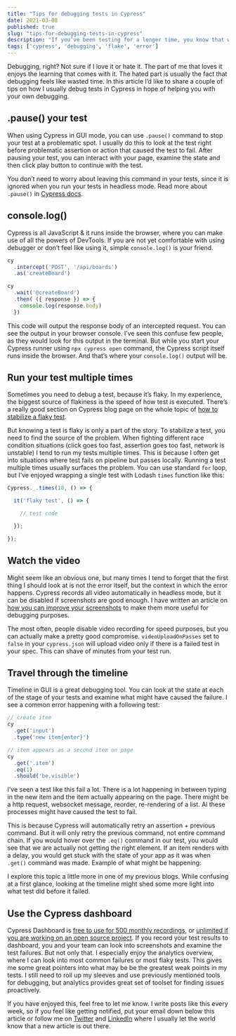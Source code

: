 ```yaml
---
title: "Tips for debugging tests in Cypress"
date: 2021-03-08
published: true
slug: "tips-for-debugging-tests-in-cypress"
description: "If you’ve been testing for a longer time, you know that writing a test is only half of the story. The other half is maintenance. I share a couple of ways you can debug your tests in Cypress in my latest article."
tags: ['cypress', 'debugging', 'flake', 'error']
---
```


Debugging, right? Not sure if I love it or hate it. The part of me that loves it enjoys the learning that comes with it. The hated part is usually the fact that debugging feels like wasted time. In this article I’d like to share a couple of tips on how I usually debug tests in Cypress in hope of helping you with your own debugging.

## .pause() your test
When using Cypress in GUI mode, you can use `.pause()` command to stop your test at a problematic spot. I usually do this to look at the test right before problematic assertion or action that caused the test to fail. After pausing your test, you can interact with your page, examine the state and then click play button to continue with the test.

<v-video alt=".pause() command in action" src="pause.mp4"></v-video>

You don’t need to worry about leaving this command in your tests, since it is ignored when you run your tests in headless mode. Read more about `.pause()` in [Cypress docs](https://docs.cypress.io/api/commands/pause.html#Syntax).

## console.log()
Cypress is all JavaScript & it runs inside the browser, where you can make use of all the powers of DevTools. If you are not yet comfortable with using debugger or don’t feel like using it, simple `console.log()` is your friend.

```js
cy
  .intercept('POST', '/api/boards')
  .as('createBoard')

cy
  .wait('@createBoard')
  .then( ({ response }) => {
    console.log(response.body)
  })

```
This code will output the response body of an intercepted request. You can see the output in your browser console. I’ve seen this confuse few people, as they would look for this output in the terminal. But while you start your Cypress runner using `npx cypress open` command, the Cypress script itself runs inside the browser. And that’s where your `console.log()` output will be.

## Run your test multiple times
Sometimes you need to debug a test, because it’s flaky. In my experience, the biggest source of flakiness is the speed of how test is executed. There’s a really good section on Cypress blog page on the whole topic of [how to stabilize a flaky test](https://cypress.io/blog/tag/flake/).

But knowing a test is flaky is only a part of the story. To stabilize a test, you need to find the source of the problem. When fighting different race condition situations (click goes too fast, assertion goes too fast, network is unstable) I tend to run my tests multiple times. This is because I often get into situations where test fails on pipeline but passes locally. Running a test multiple times usually surfaces the problem. You can use standard `for` loop, but I’ve enjoyed wrapping a single test with Lodash `times` function like this:

```js
Cypress._.times(10, () => {

  it('flaky test', () => {

    // test code

  });

});
```
## Watch the video
Might seem like an obvious one, but many times I tend to forget that the first thing I should look at is not the error itself, but the context in which the error happens. Cypress records all video automatically in headless mode, but it can be disabled if screenshots are good enough. I have written an article on [how you can improve your screenshots](/improve-your-error-screenshots-in-cypress) to make them more useful for debugging purposes.

The most often, people disable video recording for speed purposes, but you can actually make a pretty good compromise. `videoUploadOnPasses` set to `false` in your `cypress.json` will upload video only if there is a failed test in your spec. This can shave of minutes from your test run.

## Travel through the timeline
Timeline in GUI is a great debugging tool. You can look at the state at each of the stage of your tests and examine what might have caused the failure. I see a common error happening with a following test:
```js
// create item
cy
  .get('input')
  .type('new item{enter}')

// item appears as a second item on page
cy
  .get('.item')
  .eq(1)
  .should('be.visible')
```
I’ve seen a test like this fail a lot. There is a lot happening in between typing in the new item and the item actually appearing on the page. There might be a http request, websocket message, reorder, re-rendering of a list. Al these processes might have caused the test to fail.

This is because Cypress will automatically retry an assertion + previous command. But it will only retry the previous command, not entire command chain. If you would hover over the `.eq()` command in our test, you would see that we are actually not getting the right element. If an item renders with a delay, you would get stuck with the state of your app as it was when `.get()` command was made. Example of what might be happening:

<v-video alt="Failing assertion on .eq() command" src="list.mp4"></v-video>

I explore this topic a little more in one of my <nuxt-link to="testing-lists-of-items">previous blogs</nuxt-link>. While confusing at a first glance, looking at the timeline might shed some more light into what test did before it failed.

## Use the Cypress dashboard
Cypress Dashboard is [free to use for 500 monthly recordings](https://www.cypress.io/pricing/), or [unlimited if you are working on an open source project](https://www.cypress.io/oss-plan/). If you record your test results to dashboard, you and your team can look into screenshots and examine the test failures. But not only that. I especially enjoy the analytics overview, where I can look into most common failures or most flaky tests. This gives me some great pointers into what may be be the greatest weak points in my tests. I still need to roll up my sleeves and use previously mentioned tools for debugging, but analytics provides great set of toolset for finding issues proactively.

If you have enjoyed this, feel free to let me know. I write posts like this every week, so if you feel like getting notified, put your email down below this article or follow me on [Twitter](https://twitter.com/filip_hric/) and [LinkedIn](https://www.linkedin.com/in/filip-hric-11a5b1126/) where I usually let the world know that a new article is out there.